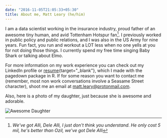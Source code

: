 ```yaml
---
date: "2016-11-05T21:05:33+05:30"
title: About me, Matt Leary (he/him)
---
```


I am a data scientist working in the insurance industry, proud father of an awesome
tiny human, and avid Tottenham Hotspur fan[^1].  I previously worked in public policy and public relations, and I was also in the US Army for nine years. Fun fact, you run and workout a LOT less when no one yells at you for not doing those things. I currently spend my free time singing Baby Shark or talking about Elmo.

For more information on my work experience you can check out my LinkedIn profile or [resume](https://www.mattleary.com/resume/){target="_blank"}, which I made with 
the pagedown package in R. If for some reason you want to contact me (remember, most non work conversations involve a Seasame Street character), shoot me an email at <matt.leary@protonmail.com>.

Also, here is a photo of my daughter, just because she is awesome and adorable.

![Awesome Daughter][2]

[^1]: *We've got Alli, Dele Alli, I just don't think you understand.  He only cost 5 mil, he's better than Ozil, we've got Dele Alli*

[2]: /img/favicon.png
